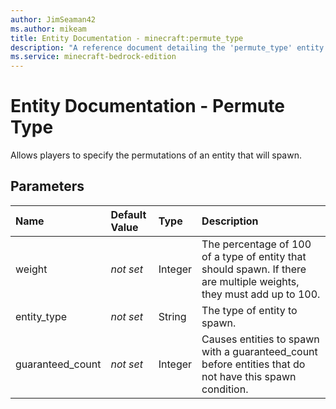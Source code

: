 ```yaml
---
author: JimSeaman42
ms.author: mikeam
title: Entity Documentation - minecraft:permute_type
description: "A reference document detailing the 'permute_type' entity filter"
ms.service: minecraft-bedrock-edition
---
```


# Entity Documentation - Permute Type

Allows players to specify the permutations of an entity that will spawn.

## Parameters

|Name|Default Value |Type |Description |
|:-----------|:-----------|:-----------|:-----------|
|weight| *not set* |Integer | The percentage of 100 of a type of entity that should spawn. If there are multiple weights, they must add up to 100. |
|entity_type| *not set* |String | The type of entity to spawn. |
|guaranteed_count| *not set* | Integer|  Causes entities to spawn with a guaranteed_count before entities that do not have this spawn condition.|
